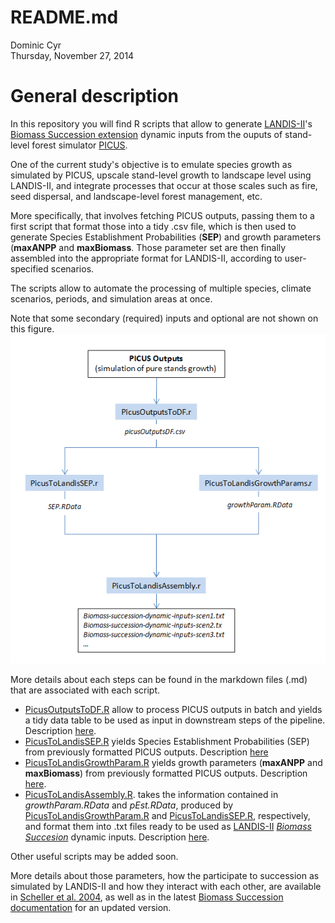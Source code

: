 # README.md
Dominic Cyr  
Thursday, November 27, 2014  

# General description

In this repository you will find R scripts that allow to generate [LANDIS-II](http://www.landis-ii.org/)'s [Biomass Succession extension](http://www.landis-ii.org/extensions/biomass-succession) dynamic inputs from the ouputs of stand-level forest simulator [PICUS](http://www.wabo.boku.ac.at/en/waldbau/forschung/fachgebiete/waldoekosystemmodellierung/dynamische-oekosystemmodelle/picus/).

One of the current study's objective is to emulate species growth as simulated by PICUS, upscale stand-level growth to landscape level using LANDIS-II, and integrate processes that occur at those scales such as fire, seed dispersal, and landscape-level forest management, etc.

More specifically, that involves fetching PICUS outputs, passing them to a first script that format those into a tidy .csv file, which is then used to generate Species Establishment Probabilities (__SEP__) and growth parameters (__maxANPP__ and __maxBiomass__. Those parameter set are then finally assembled into the appropriate format for LANDIS-II, according to user-specified scenarios.

The scripts allow to automate the processing of multiple species, climate scenarios, periods, and simulation areas at once.

Note that some secondary (required) inputs and optional are not shown on this figure.
![plot of chunk PicusToLandisWorkflow](figure/PicusToLandisWorkflow.png)


More details about each steps can be found in the markdown files (.md) that are associated with each script.

+ [PicusOutputsToDF.R](http://github.com/dcyr/Landis-II-SCF/blob/master/PicusOutputsToDF.R) allow to process PICUS outputs in batch and yields a tidy data table to be used as input in downstream steps of the pipeline. Description [here](http://github.com/dcyr/Landis-II-SCF/blob/master/PicusOutputsToDF.md).
+ [PicusToLandisSEP.R](http://github.com/dcyr/Landis-II-SCF/blob/master/PicusToLandisSEP.R) yields Species Establishment Probabilities (SEP) from previously formatted PICUS outputs. Description [here](http://github.com/dcyr/Landis-II-SCF/blob/master/PicusToLandisSEP.md)
+ [PicusToLandisGrowthParam.R](http://github.com/dcyr/Landis-II-SCF/blob/master/PicusToLandisGrowthParam.R) yields growth parameters (**maxANPP** and **maxBiomass**) from previously formatted PICUS outputs. Description [here](http://github.com/dcyr/Landis-II-SCF/blob/master/PicusToLandisSEP.md).
+ [PicusToLandisAssembly.R](http://github.com/dcyr/Landis-II-SCF/blob/master/PicusToLandisAssembly.R). takes the information contained in *growthParam.RData* and *pEst.RData*, produced by [PicusToLandisGrowthParam.R](http://github.com/dcyr/Landis-II-SCF/blob/master/PicusToLandisGrowthParam.R) and [PicusToLandisSEP.R](http://github.com/dcyr/Landis-II-SCF/blob/master/PicusToLandisSEP.R), respectively, and format them into .txt files ready to be used as [LANDIS-II](http://www.landis-ii.org/) [*Biomass Succesion*](http://www.landis-ii.org/extensions/biomass-succession) dynamic inputs. Description [here](http://github.com/dcyr/Landis-II-SCF/blob/master/PicusToLandisAssembly.md).



Other useful scripts may be added soon.

More details about those parameters, how the participate to succession as simulated by LANDIS-II and how they interact with each other, are available in [Scheller et al. 2004](http://landscape.forest.wisc.edu/PDF/Scheller_Mladenoff2004_EM.pdf), as well as in the latest [Biomass Succession documentation](http://www.landis-ii.org/extensions/biomass-succession) for an updated version.


